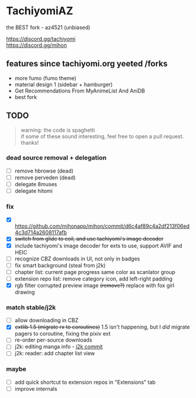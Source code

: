 # TachiyomiAZ  
the BEST fork - az4521 (unbiased)
  
https://discord.gg/tachiyomi  
https://discord.gg/mihon

## features since tachiyomi.org yeeted /forks
- more fumo (fumo theme)
- material design 1 (sidebar + hamburger)
- Get Recommendations From MyAnimeList And AniDB
- best fork

## TODO
> warning: the code is spaghetti  
> if some of these sound interesting, feel free to open a pull request. thanks!
  
### dead source removal + delegation
- [ ] remove hbrowse (dead)
- [ ] remove perveden (dead)
- [ ] delegate 8muses
- [ ] delegate hitomi
### fix
- [x] https://github.com/mihonapp/mihon/commit/d6c4af89c4a2df213f06ed4c3d714a2608117afb
- [x] ~~switch from glide to coil, and use tachiyomi's image decoder~~
- [x] include tachiyomi's image decoder for exts to use, support AVIF and HEIC
- [ ] recognize CBZ downloads in UI, not only in badges
- [ ] fix smart background (steal from j2k)
- [ ] chapter list: current page progress same color as scanlator group
- [ ] extension repo list: remove category icon, add left-right padding
- [x] rgb filter corrupted preview image ~~(remove?)~~ replace with fox girl drawing
### match stable/j2k
- [ ] allow downloading in CBZ
- [x] ~~extlib 1.5 (migrate rx to coroutines)~~ 1.5 isn't happening, but I *did* migrate pagers to coroutine, fixing the pixiv ext
- [ ] re-order per-source downloads
- [ ] j2k: editing manga info - [j2k commit](https://github.com/Jays2Kings/tachiyomiJ2K/commit/d3ec230d4baa8584118dc30807728305715db25b)
- [ ] j2k: reader: add chapter list view
### maybe
- [ ] add quick shortcut to extension repos in "Extensions" tab
- [ ] improve internals
